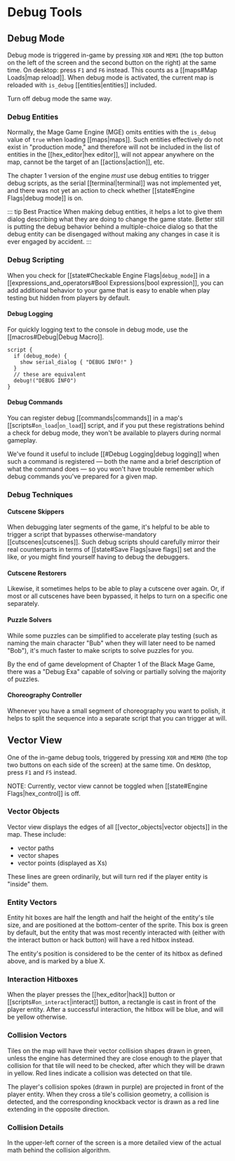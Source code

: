 # Debug Tools

## Debug Mode

Debug mode is triggered in-game by pressing `XOR` and `MEM1` (the top button on the left of the screen and the second button on the right) at the same time. On desktop: press `F1` and `F6` instead. This counts as a [[maps#Map Loads|map reload]]. When debug mode is activated, the current map is reloaded with `is_debug` [[entities|entities]] included.

Turn off debug mode the same way.

### Debug Entities

Normally, the Mage Game Engine (MGE) omits entities with the `is_debug` value of `true` when loading [[maps|maps]]. Such entities effectively do not exist in "production mode," and therefore will not be included in the list of entities in the [[hex_editor|hex editor]], will not appear anywhere on the map, cannot be the target of an [[actions|action]], etc.

The chapter 1 version of the engine *must* use debug entities to trigger debug scripts, as the serial [[terminal|terminal]] was not implemented yet, and there was not yet an action to check whether [[state#Engine Flags|debug mode]] is on.

::: tip Best Practice
When making debug entities, it helps a lot to give them dialog describing what they are doing to change the game state. Better still is putting the debug behavior behind a multiple-choice dialog so that the debug entity can be disengaged without making any changes in case it is ever engaged by accident.
:::

### Debug Scripting

When you check for [[state#Checkable Engine Flags|`debug_mode`]] in a [[expressions_and_operators#Bool Expressions|bool expression]], you can add additional behavior to your game that is easy to enable when play testing but hidden from players by default.

#### Debug Logging

For quickly logging text to the console in debug mode, use the [[macros#Debug|Debug Macro]].

```mgs{2,3,4,6}
script {
  if (debug_mode) {
    show serial_dialog { "DEBUG INFO!" }
  }
  // these are equivalent
  debug!("DEBUG INFO")
}
```

#### Debug Commands

You can register debug [[commands|commands]] in a map's [[scripts#`on_load`|`on_load`]] script, and if you put these registrations behind a check for debug mode, they won't be available to players during normal gameplay.

We've found it useful to include [[#Debug Logging|debug logging]] when such a command is registered — both the name and a brief description of what the command does — so you won't have trouble remember which debug commands you've prepared for a given map.

### Debug Techniques

#### Cutscene Skippers

When debugging later segments of the game, it's helpful to be able to trigger a script that bypasses otherwise-mandatory [[cutscenes|cutscenes]]. Such debug scripts should carefully mirror their real counterparts in terms of [[state#Save Flags|save flags]] set and the like, or you might find yourself having to debug the debuggers.

#### Cutscene Restorers

Likewise, it sometimes helps to be able to play a cutscene over again. Or, if most or all cutscenes have been bypassed, it helps to turn on a specific one separately.

#### Puzzle Solvers

While some puzzles can be simplified to accelerate play testing (such as naming the main character "Bub" when they will later need to be named "Bob"), it's much faster to make scripts to solve puzzles for you.

By the end of game development of Chapter 1 of the Black Mage Game, there was a "Debug Exa" capable of solving or partially solving the majority of puzzles.

#### Choreography Controller

Whenever you have a small segment of choreography you want to polish, it helps to split the sequence into a separate script that you can trigger at will.

## Vector View

One of the in-game debug tools, triggered by pressing `XOR` and `MEM0` (the top two buttons on each side of the screen) at the same time. On desktop, press `F1` and `F5` instead.

NOTE: Currently, vector view cannot be toggled when [[state#Engine Flags|hex_control]] is off.

### Vector Objects

Vector view displays the edges of all [[vector_objects|vector objects]] in the map. These include:

- vector paths
- vector shapes
- vector points (displayed as Xs)

These lines are green ordinarily, but will turn red if the player entity is "inside" them.

### Entity Vectors

Entity hit boxes are half the length and half the height of the entity's tile size, and are positioned at the bottom-center of the sprite. This box is green by default, but the entity that was most recently interacted with (either with the interact button or hack button) will have a red hitbox instead.

The entity's position is considered to be the center of its hitbox as defined above, and is marked by a blue X.

### Interaction Hitboxes

When the player presses the [[hex_editor|hack]] button or [[scripts#`on_interact`|interact]] button, a rectangle is cast in front of the player entity. After a successful interaction, the hitbox will be blue, and will be yellow otherwise.

### Collision Vectors

Tiles on the map will have their vector collision shapes drawn in green, unless the engine has determined they are close enough to the player that collision for that tile will need to be checked, after which they will be drawn in yellow. Red lines indicate a collision was detected on that tile.

The player's collision spokes (drawn in purple) are projected in front of the player entity. When they cross a tile's collision geometry, a collision is detected, and the corresponding knockback vector is drawn as a red line extending in the opposite direction.

### Collision Details

In the upper-left corner of the screen is a more detailed view of the actual math behind the collision algorithm.
